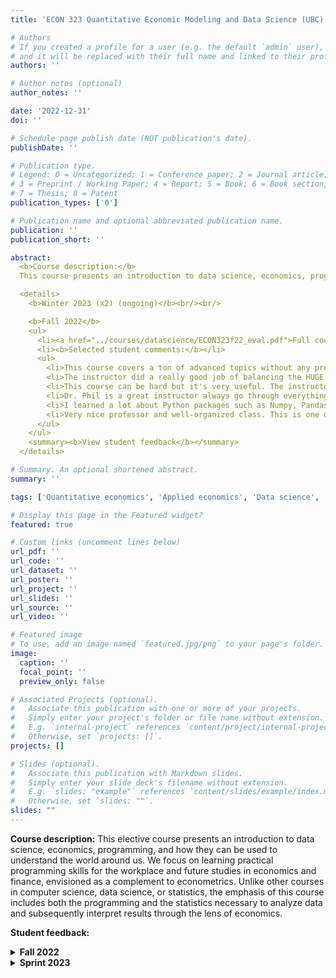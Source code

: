 ```yaml
---
title: 'ECON 323 Quantitative Economic Modeling and Data Science (UBC)'

# Authors
# If you created a profile for a user (e.g. the default `admin` user), write the username (folder name) here
# and it will be replaced with their full name and linked to their profile.
authors: ''

# Author notes (optional)
author_notes: ''

date: '2022-12-31'
doi: ''

# Schedule page publish date (NOT publication's date).
publishDate: ''

# Publication type.
# Legend: 0 = Uncategorized; 1 = Conference paper; 2 = Journal article;
# 3 = Preprint / Working Paper; 4 = Report; 5 = Book; 6 = Book section;
# 7 = Thesis; 8 = Patent
publication_types: ['0']

# Publication name and optional abbreviated publication name.
publication: ''
publication_short: ''

abstract:
  <b>Course description:</b>
  This course presents an introduction to data science, economics, programming, and how they can be used to understand the world around us. We focus on learning practical programming skills for the workplace and future studies in economics and finance, envisioned as a complement to econometrics. Unlike other courses in computer science, data science, or statistics, the emphasis of this course includes both the programming and the statistics necessary to analyze data and subsequently interpret results through the lens of economics. <br/><br/>

  <details>
    <b>Winter 2023 (x2) (ongoing)</b><br/><br/>

    <b>Fall 2022</b>
    <ul>
      <li><a href="../courses/datascience/ECON323f22_eval.pdf">Full course evaluations (PDF)</a></li>
      <li><b>Selected student comments:</b></li>
      <ul>
        <li>This course covers a ton of advanced topics without any prereqs, which is a great idea. It exposes students to subjects with really interesting applications (my favorite was the graph/network content) that they wouldn't otherwise see until the end of their degree, if ever.</li>
        <li>The instructor did a really good job of balancing the HUGE variation in students' past experience. </li>
        <li>This course can be hard but it's very useful. The instructor is super supportive and very nice. He replied email very quickly and was willing to help students. He always sacrificed his own time for extra office hours if students need additional help.</li>
        <li>Dr. Phil is a great instructor always go through everything in detail. The assigned homework was manageable and relevant to class material. TA Josh is also very helpful, he explained all the problems I had clearly during his office hour. Thank you both!</li>
        <li>I learned a lot about Python packages such as Numpy, Pandas and matplotlib. These are very useful tools. The final project give me a chance to apply these knowledge.</li>
        <li>Very nice professor and well-organized class. This is one of the best econ classes I have taken in UBC</li>
      </ul>
    </ul>
    <summary><b>View student feedback</b></summary>
  </details>

# Summary. An optional shortened abstract.
summary: ''

tags: ['Quantitative economics', 'Applied economics', 'Data science', 'Python']

# Display this page in the Featured widget?
featured: true

# Custom links (uncomment lines below)
url_pdf: ''
url_code: ''
url_dataset: ''
url_poster: ''
url_project: ''
url_slides: ''
url_source: ''
url_video: ''

# Featured image
# To use, add an image named `featured.jpg/png` to your page's folder.
image:
  caption: ''
  focal_point: ''
  preview_only: false

# Associated Projects (optional).
#   Associate this publication with one or more of your projects.
#   Simply enter your project's folder or file name without extension.
#   E.g. `internal-project` references `content/project/internal-project/index.md`.
#   Otherwise, set `projects: []`.
projects: []

# Slides (optional).
#   Associate this publication with Markdown slides.
#   Simply enter your slide deck's filename without extension.
#   E.g. `slides: "example"` references `content/slides/example/index.md`.
#   Otherwise, set `slides: ""`.
slides: ""
---
```

**Course description:** This elective course presents an introduction to data science, economics, programming, and how they can be used to understand the world around us. We focus on learning practical programming skills for the workplace and future studies in economics and finance, envisioned as a complement to econometrics. Unlike other courses in computer science, data science, or statistics, the emphasis of this course includes both the programming and the statistics necessary to analyze data and subsequently interpret results through the lens of economics. 

**Student feedback:**
<details>
  <ul>
    <li><a href="../courses/datascience/ECON323f22_eval.pdf">Full course evaluations (PDF)</a></li>
    <li><b>Selected student comments:</b></li>
    <ul>
      <li>This course covers a ton of advanced topics without any prereqs, which is a great idea. It exposes students to subjects with really interesting applications (my favorite was the graph/network content) that they wouldn't otherwise see until the end of their degree, if ever.</li>
      <li>The instructor did a really good job of balancing the HUGE variation in students' past experience. </li>
      <li>This course can be hard but it's very useful. The instructor is super supportive and very nice. He replied email very quickly and was willing to help students. He always sacrificed his own time for extra office hours if students need additional help.</li>
      <li>Dr. Phil is a great instructor always go through everything in detail. The assigned homework was manageable and relevant to class material. TA Josh is also very helpful, he explained all the problems I had clearly during his office hour. Thank you both!</li>
      <li>I learned a lot about Python packages such as Numpy, Pandas and matplotlib. These are very useful tools. The final project give me a chance to apply these knowledge.</li>
      <li>Very nice professor and well-organized class. This is one of the best econ classes I have taken in UBC</li>
    </ul>
  </ul>
  <summary><b>Fall 2022</b></summary>
</details>
<details>
  <ul>
    <li><a href="../courses/datascience/2022W2ECON323003.pdf">Full course evaluations (section 003) (PDF)</a></li>
    <li><a href="../courses/datascience/2022W2ECON323004.pdf">Full course evaluations (section 004) (PDF)</a></li>
    <li><b>Selected student comments:</b></li>
    <ul>
      <li>Temp</li>
    </ul>
  </ul>
  <summary><b>Sprint 2023</b></summary>
</details>
